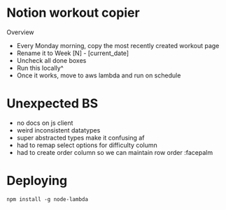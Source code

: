 
# Notion workout copier

Overview

- Every Monday morning, copy the most recently created workout page
- Rename it to Week [N] - [current_date]
- Uncheck all done boxes
- Run this locally^
- Once it works, move to aws lambda and run on schedule

# Unexpected BS
- no docs on js client
- weird inconsistent datatypes
- super abstracted types make it confusing af
- had to remap select options for difficulty column
- had to create order column so we can maintain row order :facepalm

# Deploying
`npm install -g node-lambda`